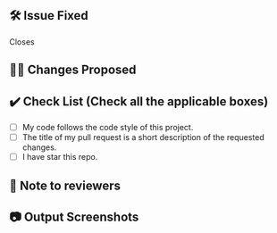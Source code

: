 <!-- Remove this section if not applicable -->

## 🛠️ Issue Fixed

Closes 
<!-- Example: Closes #31 -->

## 👨‍💻 Changes Proposed

<!-- List all the proposed changes in your PR -->

## ✔️ Check List (Check all the applicable boxes) <!-- Follow the below conventions to check the box -->

<!-- Mark all the applicable boxes. To mark the box as done follow the following conventions -->
<!--
[x] - Correct; marked as done
[ ] - Not correct; marked as **not** done
-->

- [ ] My code follows the code style of this project.
- [ ] The title of my pull request is a short description of the requested changes.
- [ ] I have star this repo.

## 📄 Note to reviewers

<!-- Add notes to reviewers if applicable -->

## 📷 Output Screenshots
